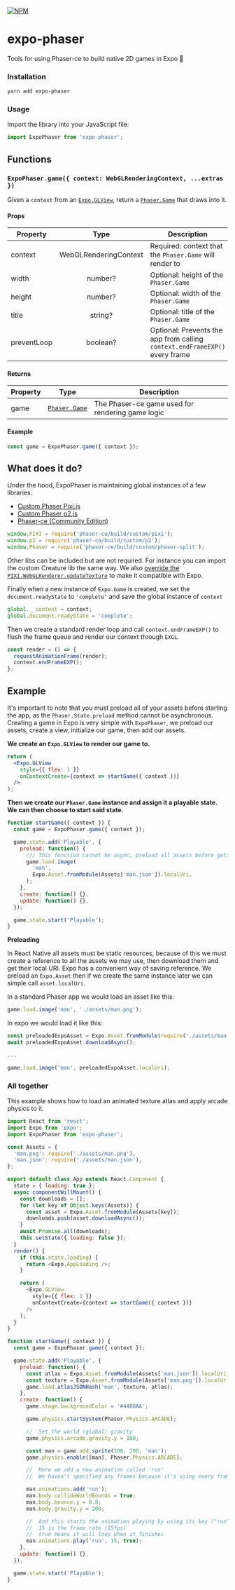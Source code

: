 [![NPM](https://nodei.co/npm/expo-phaser.png)](https://nodei.co/npm/expo-phaser/)

# expo-phaser

Tools for using Phaser-ce to build native 2D games in Expo 👾

### Installation

```bash
yarn add expo-phaser
```

### Usage

Import the library into your JavaScript file:

```js
import ExpoPhaser from 'expo-phaser';
```

## Functions

### `ExpoPhaser.game({ context: WebGLRenderingContext, ...extras })`

Given a `context` from an
[`Expo.GLView`](https://docs.expo.io/versions/latest/sdk/gl-view.html), return a
[`Phaser.Game`](https://phaser.io/docs/2.6.2/Phaser.Game.html)
that draws into it.

#### Props

| Property    |         Type          | Description                                                                 |         Default Value         |
| ----------- | :-------------------: | --------------------------------------------------------------------------- | :---------------------------: |
| context     | WebGLRenderingContext | Required: context that the `Phaser.Game` will render to                     |            `null`             |
| width       |        number?        | Optional: height of the `Phaser.Game`                                       | `context.drawingBufferWidth`  |
| height      |        number?        | Optional: width of the `Phaser.Game`                                        | `context.drawingBufferHeight` |
| title       |        string?        | Optional: title of the `Phaser.Game`                                        |     `"expo-phaser-game"`      |
| preventLoop |       boolean?        | Optional: Prevents the app from calling `context.endFrameEXP()` every frame |            `false`            |

#### Returns

| Property |                              Type                              | Description                                      |
| -------- | :------------------------------------------------------------: | ------------------------------------------------ |
| game     | [`Phaser.Game`](https://phaser.io/docs/2.6.2/Phaser.Game.html) | The Phaser-ce game used for rendering game logic |

#### Example

```js
const game = ExpoPhaser.game({ context });
```

## What does it do?

Under the hood, ExpoPhaser is maintaining global instances of a few libraries.

* [Custom Phaser Pixi.js](https://github.com/photonstorm/phaser-ce/tree/master/src/pixi)
* [Custom Phaser p2.js](https://github.com/photonstorm/phaser-ce/blob/master/build/custom/p2.js)
* [Phaser-ce (Community Edition)](https://github.com/photonstorm/phaser-ce)

```js
window.PIXI = require('phaser-ce/build/custom/pixi');
window.p2 = require('phaser-ce/build/custom/p2');
window.Phaser = require('phaser-ce/build/custom/phaser-split');
```

Other libs can be included but are not required. For instance you can import the custom Creature lib the same way.
We also [override the `PIXI.WebGLRenderer.updateTexture`](https://github.com/expo/expo-phaser/tree/master/lib/Phaser.js) to make it compatible with Expo.

Finally when a new instance of `Expo.Game` is created, we set the `document.readyState` to `'complete'` and save the global instance of `context`

```js
global.__context = context;
global.document.readyState = 'complete';
```

Then we create a standard render loop and call `context.endFrameEXP()` to flush the frame queue and render our context through `EXGL`.

```js
const render = () => {
  requestAnimationFrame(render);
  context.endFrameEXP();
};
```

## Example

It's important to note that you must preload all of your assets before starting the app, as the `Phaser.State.preload` method cannot be asynchronous.
Creating a game in Expo is very simple with `ExpoPhaser`, we preload our assets, create a view, initialize our game, then add our assets.

**We create an `Expo.GLView` to render our game to.**

```jsx
return (
  <Expo.GLView
    style={{ flex: 1 }}
    onContextCreate={context => startGame({ context })}
  />
);
```

**Then we create our `Phaser.Game` instance and assign it a playable state. We can then choose to start said state.**

```js
function startGame({ context }) {
  const game = ExpoPhaser.game({ context });

  game.state.add('Playable', {
    preload: function() {
      /// This function cannot be async, preload all assets before getting here.
      game.load.image(
        'man',
        Expo.Asset.fromModule(Assets['man.json']).localUri,
      );
    },
    create: function() {},
    update: function() {},
  });

  game.state.start('Playable');
}
```

**Preloading**

In React Native all assets must be static resources, because of this we must create a reference to all the assets we may use, then download them and get their local URI.
Expo has a convenient way of saving reference. We preload an `Expo.Asset` then if we create the same instance later we can simple call `asset.localUri`.

In a standard Phaser app we would load an asset like this:

```js
game.load.image('man', './assets/man.png');
```

In expo we would load it like this:

```js
const preloadedExpoAsset = Expo.Asset.fromModule(require('./assets/man.png'))
await preloadedExpoAsset.downloadAsync();

...

game.load.image('man', preloadedExpoAsset.localUri);
```

### All together

This example shows how to load an animated texture atlas and apply arcade physics to it.

```js
import React from 'react';
import Expo from 'expo';
import ExpoPhaser from 'expo-phaser';

const Assets = {
  'man.png': require('./assets/man.png'),
  'man.json': require('./assets/man.json'),
};

export default class App extends React.Component {
  state = { loading: true };
  async componentWillMount() {
    const downloads = [];
    for (let key of Object.keys(Assets)) {
      const asset = Expo.Asset.fromModule(Assets[key]);
      downloads.push(asset.downloadAsync());
    }
    await Promise.all(downloads);
    this.setState({ loading: false });
  }
  render() {
    if (this.state.loading) {
      return <Expo.AppLoading />;
    }

    return (
      <Expo.GLView
        style={{ flex: 1 }}
        onContextCreate={context => startGame({ context })}
      />
    );
  }
}

function startGame({ context }) {
  const game = ExpoPhaser.game({ context });

  game.state.add('Playable', {
    preload: function() {
      const atlas = Expo.Asset.fromModule(Assets['man.json']).localUri;
      const texture = Expo.Asset.fromModule(Assets['man.png']).localUri;
      game.load.atlasJSONHash('man', texture, atlas);
    },
    create: function() {
      game.stage.backgroundColor = '#4488AA';

      game.physics.startSystem(Phaser.Physics.ARCADE);

      //  Set the world (global) gravity
      game.physics.arcade.gravity.y = 100;

      const man = game.add.sprite(200, 200, 'man');
      game.physics.enable([man], Phaser.Physics.ARCADE);

      //  Here we add a new animation called 'run'
      //  We haven't specified any frames because it's using every frame in the texture atlas

      man.animations.add('run');
      man.body.collideWorldBounds = true;
      man.body.bounce.y = 0.8;
      man.body.gravity.y = 200;

      //  And this starts the animation playing by using its key ("run")
      //  15 is the frame rate (15fps)
      //  true means it will loop when it finishes
      man.animations.play('run', 15, true);
    },
    update: function() {},
  });

  game.state.start('Playable');
}
```

